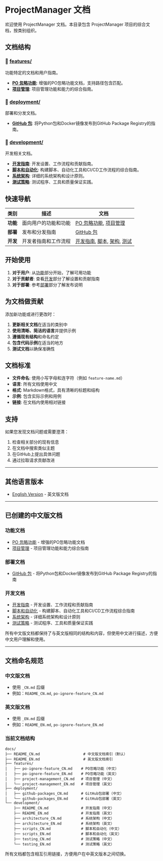 # ProjectManager 文档

欢迎使用 ProjectManager 文档。本目录包含 ProjectManager 项目的综合文档，按类别组织。

## 文档结构

### 📁 [features/](features/)
功能特定的文档和用户指南。

- **[PO 忽略功能](features/po-ignore-feature_CN.md)**: 增强的PO忽略功能文档，支持路径包含匹配。
- **[项目管理](features/project-management_CN.md)**: 项目管理功能和能力的综合指南。

### 📁 [deployment/](deployment/)
部署和分发文档。

- **[GitHub 包](deployment/github-packages_CN.md)**: 将Python包和Docker镜像发布到GitHub Package Registry的指南。

### 📁 [development/](development/)
开发相关文档。

- **[开发指南](development/README_CN.md)**: 开发设置、工作流程和贡献指南。
- **[脚本和自动化](development/scripts_CN.md)**: 构建脚本、自动化工具和CI/CD工作流程的综合指南。
- **[系统架构](development/architecture_CN.md)**: 详细的系统架构和设计原则。
- **[测试策略](development/testing_CN.md)**: 测试程序、工具和质量保证实践。

## 快速导航

| 类别 | 描述 | 文档 |
|------|------|------|
| **功能** | 面向用户的功能和功能 | [PO 忽略功能](features/po-ignore-feature_CN.md), [项目管理](features/project-management_CN.md) |
| **部署** | 发布和分发指南 | [GitHub 包](deployment/github-packages_CN.md) |
| **开发** | 开发者指南和工作流程 | [开发指南](development/README_CN.md), [脚本](development/scripts_CN.md), [架构](development/architecture_CN.md), [测试](development/testing_CN.md) |

## 开始使用

1. **对于用户**: 从[功能](features/)部分开始，了解可用功能
2. **对于贡献者**: 查看[开发](development/)部分了解设置和贡献指南
3. **对于部署**: 参考[部署](deployment/)部分了解发布说明

## 为文档做贡献

添加新功能或进行更改时：

1. **更新相关文档**在适当的类别中
2. **使用清晰、简洁的语言**并提供示例
3. **遵循现有结构**和命名约定
4. **包含代码示例**在适当的地方
5. **测试文档**以确保准确性

## 文档标准

- **文件命名**: 使用小写字母和连字符（例如 `feature-name.md`）
- **语言**: 所有文档使用中文
- **格式**: Markdown格式，具有清晰的标题和结构
- **示例**: 包含实际示例和用例
- **链接**: 在文档内使用相对链接

## 支持

如果您发现文档问题或需要澄清：

1. 检查相关部分的现有信息
2. 在文档中搜索类似主题
3. 在GitHub上提出具体问题
4. 通过拉取请求贡献改进

---

## 其他语言版本

- [English Version](README_EN.md) - 英文版文档

---

## 已创建的中文版文档

### 功能文档
- [PO 忽略功能](features/po-ignore-feature_CN.md) - 增强的PO忽略功能文档
- [项目管理](features/project-management_CN.md) - 项目管理功能和能力综合指南

### 部署文档
- [GitHub 包](deployment/github-packages_CN.md) - 将Python包和Docker镜像发布到GitHub Package Registry的指南

### 开发文档
- [开发指南](development/README_CN.md) - 开发设置、工作流程和贡献指南
- [脚本和自动化](development/scripts_CN.md) - 构建脚本、自动化工具和CI/CD工作流程综合指南
- [系统架构](development/architecture_CN.md) - 详细系统架构和设计原则
- [测试策略](development/testing_CN.md) - 测试程序、工具和质量保证实践

所有中文版文档都保持了与英文版相同的结构和内容，但使用中文进行描述，方便中文用户理解和使用。

---

## 文档命名规范

### 中文版文档
- 使用 `_CN.md` 后缀
- 例如：`README_CN.md`, `po-ignore-feature_CN.md`

### 英文版文档  
- 使用 `_EN.md` 后缀
- 例如：`README_EN.md`, `po-ignore-feature_EN.md`

### 当前文档结构
```
docs/
├── README_CN.md                    # 中文版文档索引（默认）
├── README_EN.md                    # 英文版文档索引
├── features/
│   ├── po-ignore-feature_CN.md    # PO忽略功能（中文）
│   ├── po-ignore-feature_EN.md    # PO忽略功能（英文）
│   ├── project-management_CN.md   # 项目管理（中文）
│   └── project-management_EN.md   # 项目管理（英文）
├── deployment/
│   ├── github-packages_CN.md      # GitHub包部署（中文）
│   └── github-packages_EN.md      # GitHub包部署（英文）
└── development/
    ├── README_CN.md               # 开发指南（中文）
    ├── README_EN.md               # 开发指南（英文）
    ├── architecture_CN.md         # 系统架构（中文）
    ├── architecture_EN.md         # 系统架构（英文）
    ├── scripts_CN.md              # 脚本和自动化（中文）
    ├── scripts_EN.md              # 脚本和自动化（英文）
    ├── testing_CN.md              # 测试策略（中文）
    └── testing_EN.md              # 测试策略（英文）
```

所有文档都包含相互引用链接，方便用户在中英文版本之间切换。
